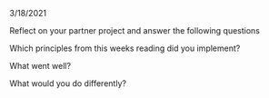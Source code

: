 3/18/2021

Reflect on your partner project and answer the following questions

Which principles from this weeks reading did you implement?

What went well?

What would you do differently?
